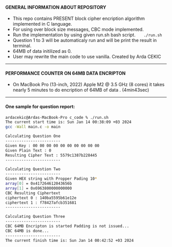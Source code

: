 
#### GENERAL INFORMATION ABOUT REPOSITORY

- This repo contains PRESENT block cipher encription algorithm implemented in C language.
- For using over block size messages, CBC mode implemented.
- Run the implementation by using given run.sh bash script.
`    ./run.sh
`
- Question 1 to 3 will be automaticaly run and will be print the result in terminal.
- 64MB of data initilized as 0.
- User may rewrite the main code to use vanilla.
Created by Arda CEKIC
------------
#### PERFORMANCE COUNTER ON 64MB DATA ENCRIPTON
- On MacBook Pro (13-inch, 2022) Apple M2 @ 3.5 GHz (8 cores)
it takes nearly 5 minutes to do encription of 64MB of data .
(4min43sec)
------------
#### One sample for question report:

````bash
ardacekic@Ardas-MacBook-Pro c_code % ./run.sh
The current start time is: Sun Jan 14 00:38:09 +03 2024
gcc -Wall main.c -o main

Calculating Question One 
------------------------
Given Key : 00 00 00 00 00 00 00 00 00 00 
Given Plain Text : 0
Resulting Cipher Text : 5579c1387b228445
------------------------

Calculating Question Two 
------------------------
Given HEX string with Propper Pading 10*
array[0] = 0x417264612043656b
array[1] = 0x6963800000000000
CBC Resulting Ciphertext
ciphertext 0 : 140ba5595b61e12e 
ciphertext 1 : f78427afcb351681 
------------------------

Calculating Question Three 
------------------------
CBC 64MB Encripton is started Padding is not issued...
CBC 64MB is done...
------------------------
The current finish time is: Sun Jan 14 00:42:52 +03 2024
````